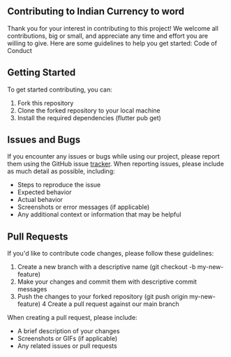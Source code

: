 
## Contributing to Indian Currency to word

Thank you for your interest in contributing to this project! We welcome all contributions, big or small, and appreciate any time and effort you are willing to give. Here are some guidelines to help you get started:
Code of Conduct

## Getting Started

To get started contributing, you can:

1. Fork this repository
2. Clone the forked repository to your local machine
3. Install the required dependencies (flutter pub get)

## Issues and Bugs

If you encounter any issues or bugs while using our project, please report them using the GitHub issue [tracker](https://github.com/kuromadara/direct_caller_sim_choice/issues). When reporting issues, please include as much detail as possible, including:

* Steps to reproduce the issue
* Expected behavior
* Actual behavior
* Screenshots or error messages (if applicable)
* Any additional context or information that may be helpful

## Pull Requests

If you'd like to contribute code changes, please follow these guidelines:

1. Create a new branch with a descriptive name (git checkout -b my-new-feature)
2. Make your changes and commit them with descriptive commit messages
3. Push the changes to your forked repository (git push origin my-new-feature)
4 Create a pull request against our main branch

When creating a pull request, please include:

* A brief description of your changes
* Screenshots or GIFs (if applicable)
* Any related issues or pull requests
